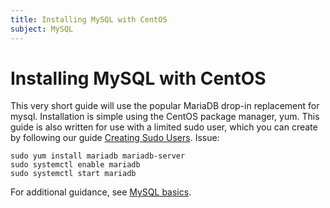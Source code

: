 ```yaml
---
title: Installing MySQL with CentOS
subject: MySQL
---
```


# Installing MySQL with CentOS
This very short guide will use the popular MariaDB drop-in replacement for mysql. Installation is simple using the CentOS package manager, yum. This guide is also written for use with a limited sudo user, which you can create by following our guide [Creating Sudo Users](https://www.thermo.io/how-to/security/creating-sudo-users).
Issue:
```
sudo yum install mariadb mariadb-server
sudo systemctl enable mariadb
sudo systemctl start mariadb
```
For additional guidance, see [MySQL basics](https://www.thermo.io/how-to/databases/mysql-basics).
